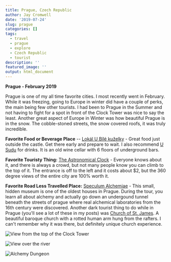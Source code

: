 ```yaml
---
title: Prague, Czech Republic
author: Jay Cromwell
date: '2019-07-24'
slug: prague
categories: []
tags:
  - travel
  - prague
  - explore
  - Czech Republic
  - tourist
description: ''
featured_image: ''
output: html_document
---
```


**Prague - February 2019**

Prague is one of my all time favorite cities. I most recently went in February. While it was freezing, going to Europe in winter did have a couple of perks, the main being few other tourists. I had been to Prague in the Summer and not having to fight for a spot in front of the Clock Tower was nice to say the least. Another great aspect of Europe in Winter was how beautiful Prague is in the snow. The cobble-stoned streets, the snow covered roofs, it was truly incredible. 


**Favorite Food or Beverage Place** -- [Lokál U Bílé kuželky](https://www.tripadvisor.com/Restaurant_Review-g274707-d1500679-Reviews-Lokal_U_Bile_Kuzelky-Prague_Bohemia.html) - Great food just outside the castle. Get there early and prepare to wait. I also recommend [U Sudu](https://www.tripadvisor.com/Restaurant_Review-g274707-d819561-Reviews-U_Sudu-Prague_Bohemia.html) for drinks. It is an old wine cellar with 6 floors of underground bars.

**Favorite Touristy Thing:**  [The Astronomical Clock](https://www.tripadvisor.com/Attraction_Review-g274707-d275152-Reviews-Old_Town_Hall_with_Astronomical_Clock-Prague_Bohemia.html) - Everyone knows about it, and there is always a crowd, but not many people know you can climb to the top of it. The entrance is off to the left and it costs about $2, but the 360 degree views of the entire city are 100% worth it. 

**Favorite Road Less Travelled Place:**  [Speculum Alchemiae](https://www.tripadvisor.com/Attraction_Review-g274707-d4194102-Reviews-Speculum_Alchemiae_Museum-Prague_Bohemia.html) - This small, hidden museum is one of the oldest houses in Prague. During the tour, you learn all about alchemy and actually go down an undergound tunnel beneath the streets of prague where real alchemical laboratories from the 16th century were discovered. Another dark tourist thing to do while in Prague (you'll see a lot of these in my posts) was [Church of St. James](https://www.tripadvisor.com/Attraction_Review-g274707-d284477-Reviews-Church_of_St_James-Prague_Bohemia.html). A beautiful baroque church with a rotted human arm hung from the rafters. I can't remember why it was there, but definitely unique church experience.



![View from the top of the Clock Tower](/images/prague_1.JPG)

![View over the river](/images/prague_2.JPG)

![Alchemy Dungeon](/images/prague_3.JPG)